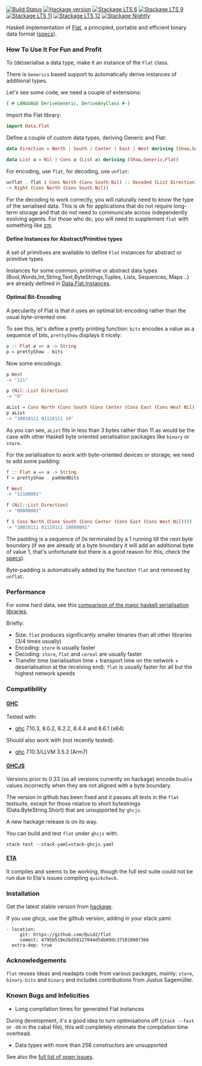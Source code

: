 
[![Build Status](https://travis-ci.org/Quid2/flat.svg?branch=master)](https://travis-ci.org/Quid2/flat)
[![Hackage version](https://img.shields.io/hackage/v/flat.svg)](http://hackage.haskell.org/package/flat)
[![Stackage LTS 6](http://stackage.org/package/flat/badge/lts-6)](http://stackage.org/lts/package/flat)
[![Stackage LTS 9](http://stackage.org/package/flat/badge/lts-9)](http://stackage.org/lts/package/flat)
[![Stackage LTS 11](http://stackage.org/package/flat/badge/lts-11)](http://stackage.org/lts/package/flat)
[![Stackage LTS 12](http://stackage.org/package/flat/badge/lts-12)](http://stackage.org/lts/package/flat)
[![Stackage Nightly](http://stackage.org/package/flat/badge/nightly)](http://stackage.org/nightly/package/flat)

Haskell implementation of [Flat](http://quid2.org/docs/Flat.pdf), a principled, portable and efficient binary data format ([specs](http://quid2.org)).

### How To Use It For Fun and Profit

To (de)serialise a data type, make it an instance of the `Flat` class.

There is `Generics` based support to automatically derive instances of additional types.

Let's see some code, we need a couple of extensions:

```haskell
{-# LANGUAGE DeriveGeneric, DeriveAnyClass #-}
```

Import the Flat library:

```haskell
import Data.Flat
```

Define a couple of custom data types, deriving Generic and Flat:

```haskell
data Direction = North | South | Center | East | West deriving (Show,Generic,Flat)
```

```haskell
data List a = Nil | Cons a (List a) deriving (Show,Generic,Flat)
```

For encoding, use `flat`, for decoding, use `unflat`:

```haskell
unflat . flat $ Cons North (Cons South Nil) :: Decoded (List Direction)
-> Right (Cons North (Cons South Nil))
```


For the decoding to work correctly, you will naturally need to know the type of the serialised data. This is ok for applications that do not require long-term storage and that do not need to communicate across independently evolving agents. For those who do, you will need to supplement `flat` with something like [zm](https://github.com/Quid2/zm).

#### Define Instances for Abstract/Primitive types

 A set of primitives are available to define `Flat` instances for abstract or primitive types.

 Instances for some common, primitive or abstract data types (Bool,Words,Int,String,Text,ByteStrings,Tuples, Lists, Sequences, Maps ..) are already defined in [Data.Flat.Instances](https://github.com/Quid2/flat/blob/master/src/Data/Flat/Instances.hs).

#### Optimal Bit-Encoding

A pecularity of Flat is that it uses an optimal bit-encoding rather than the usual byte-oriented one.

 To see this, let's define a pretty printing function: `bits` encodes a value as a sequence of bits, `prettyShow` displays it nicely:

```haskell
p :: Flat a => a -> String
p = prettyShow . bits
```

Now some encodings:

```haskell
p West
-> "111"
```


```haskell
p (Nil::List Direction)
-> "0"
```


```haskell
aList = Cons North (Cons South (Cons Center (Cons East (Cons West Nil))))
p aList
-> "10010111 01110111 10"
```


As you can see, `aList` fits in less than 3 bytes rather than 11 as would be the case with other Haskell byte oriented serialisation packages like `binary` or `store`.

For the serialisation to work with byte-oriented devices or storage, we need to add some padding:

```haskell
f :: Flat a => a -> String
f = prettyShow . paddedBits
```

```haskell
f West
-> "11100001"
```


```haskell
f (Nil::List Direction)
-> "00000001"
```


```haskell
f $ Cons North (Cons South (Cons Center (Cons East (Cons West Nil))))
-> "10010111 01110111 10000001"
```


The padding is a sequence of 0s terminated by a 1 running till the next byte boundary (if we are already at a byte boundary it will add an additional byte of value 1, that's unfortunate but there is a good reason for this, check the [specs](http://quid2.org/docs/Flat.pdf)).

Byte-padding is automatically added by the function `flat` and removed by `unflat`.

### Performance

For some hard data, see this [comparison of the major haskell serialisation libraries](https://github.com/haskell-perf/serialization).

Briefly:
 * Size: `flat` produces significantly smaller binaries than all other libraries (3/4 times usually)
 * Encoding: `store` is usually faster
 * Decoding: `store`, `flat` and `cereal` are usually faster
 * Transfer time (serialisation time + transport time on the network + deserialisation at the receiving end): `flat` is usually faster for all but the highest network speeds

### Compatibility

#### [GHC](https://www.haskell.org/ghc/) 

Tested with:
  * [ghc](https://www.haskell.org/ghc/) 7.10.3, 8.0.2, 8.2.2, 8.4.4 and 8.6.1 (x64)

Should also work with (not recently tested):
  * [ghc](https://www.haskell.org/ghc/) 7.10.3/LLVM 3.5.2 (Arm7)

####  [GHCJS](https://github.com/ghcjs/ghcjs)

Versions prior to 0.33 (so all versions currently on hackage) encode `Double` values incorrectly when they are not aligned with a byte boundary.

The version in github has been fixed and it passes all tests in the `flat` testsuite, except for those relative to short bytestrings (Data.ByteString.Short) that are unsupported by `ghcjs`.

A new hackage release is on its way.

You can build and test `flat` under `ghcjs` with:

`stack test --stack-yaml=stack-ghcjs.yaml`

#### [ETA](https://eta-lang.org/)

It compiles and seems to be working, though the full test suite could not be run due to Eta's issues compiling `quickcheck`.

### Installation

Get the latest stable version from [hackage](https://hackage.haskell.org/package/flat).

If you use ghcjs, use the github version, adding in your stack.yaml:

```
- location:
     git: https://github.com/Quid2/flat
     commit: 4795b519e2bd58127044d54b69dc371018607366
  extra-dep: true
```

### Acknowledgements

 `flat` reuses ideas and readapts code from various packages, mainly: `store`, `binary-bits` and `binary` and includes contributions from Justus Sagemüller.

### Known Bugs and Infelicities

* Long compilation times for generated Flat instances

During development, it's a good idea to turn optimisations off (`stack --fast` or `-O0` in the cabal file), this will completely eliminate the compilation time overhead.

* Data types with more than 256 constructors are unsupported

See also the [full list of open issues](https://github.com/Quid2/flat/issues).
